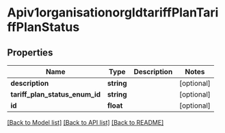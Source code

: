 # Apiv1organisationorgIdtariffPlanTariffPlanStatus

## Properties
Name | Type | Description | Notes
------------ | ------------- | ------------- | -------------
**description** | **string** |  | [optional] 
**tariff_plan_status_enum_id** | **string** |  | [optional] 
**id** | **float** |  | [optional] 

[[Back to Model list]](../../README.md#documentation-for-models) [[Back to API list]](../../README.md#documentation-for-api-endpoints) [[Back to README]](../../README.md)

